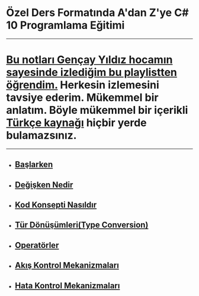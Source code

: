 # Özel Ders Formatında A'dan Z'ye C# 10 Programlama Eğitimi

***
# [Bu notları Gençay Yıldız hocamın sayesinde izlediğim bu playlistten öğrendim.](https://www.youtube.com/playlist?list=PLQVXoXFVVtp1o3nq3-IXv42bPaFlzroBE)  Herkesin izlemesini tavsiye ederim. Mükemmel bir anlatım. Böyle mükemmel bir içerikli [Türkçe kaynağı](https://www.youtube.com/c/Gen%C3%A7ayY%C4%B1ld%C4%B1z) hiçbir yerde bulamazsınız.
***

- ## [Başlarken](https://github.com/musauyumaznotes/CSharp_10_Programlama_Egitimi/blob/main/1-Ba%C5%9Flarken/ReadMe.md)
- ## [Değişken Nedir](https://github.com/musauyumaznotes/CSharp_10_Programlama_Egitimi/blob/main/2-De%C4%9Fi%C5%9Fken%20Nedir/ReadMe.md)
- ## [Kod Konsepti Nasıldır](https://github.com/musauyumaznotes/CSharp_10_Programlama_Egitimi/blob/main/3-Kod%20Konsepti%20Nas%C4%B1ld%C4%B1r/ReadMe.md)
- ## [Tür Dönüşümleri(Type Conversion)](https://github.com/musauyumaznotes/CSharp_10_Programlama_Egitimi/blob/main/4-T%C3%BCr%20D%C3%B6n%C3%BC%C5%9F%C3%BCmleri(Type%20Conversion)/ReadMe.md)
- ## [Operatörler](https://github.com/musauyumaznotes/CSharp_10_Programlama_Egitimi/blob/main/5-Operat%C3%B6rler/ReadMe.md)
- ## [Akış Kontrol Mekanizmaları](https://github.com/musauyumaz/CSharp_10_Programlama_Egitimi/blob/main/6-Ak%C4%B1%C5%9F%20Kontrol%20Mekanizmalar%C4%B1/ReadMe.md)
- ## [Hata Kontrol Mekanizmaları](https://github.com/musauyumaz/CSharp_10_Programlama_Egitimi/blob/main/7-Hata%20Kontrol%20Mekanizmalar%C4%B1/ReadMe.md)

